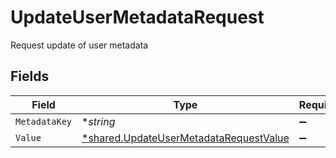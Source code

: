 # UpdateUserMetadataRequest

Request update of user metadata


## Fields

| Field                                                                                                  | Type                                                                                                   | Required                                                                                               | Description                                                                                            |
| ------------------------------------------------------------------------------------------------------ | ------------------------------------------------------------------------------------------------------ | ------------------------------------------------------------------------------------------------------ | ------------------------------------------------------------------------------------------------------ |
| `MetadataKey`                                                                                          | **string*                                                                                              | :heavy_minus_sign:                                                                                     | N/A                                                                                                    |
| `Value`                                                                                                | [*shared.UpdateUserMetadataRequestValue](../../../pkg/models/shared/updateusermetadatarequestvalue.md) | :heavy_minus_sign:                                                                                     | N/A                                                                                                    |